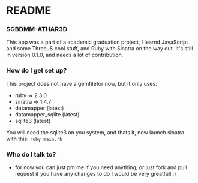 # README # 

### SGBDMM-ATHAR3D ###

This app was a part of a academic graduation project, I learnd JavaScript and some ThreeJS cool stuff, and Ruby with Sinatra on the way out.
It's still in version 0.1.0, and needs a lot of contribution.


### How do I get set up? ###

This project does not have a gemfilefor now, but it only uses:
* ruby => 2.3.0
* sinatra => 1.4.7
* datamapper (latest)
* datamapper_sqlite (latest)
* sqlite3 (latest)

You will need the sqlite3 on you system, and thats it, now launch sinatra with this:
`ruby main.rb`

### Who do I talk to? ###

* for now you can just pm me if you need anything, or just fork and pull request if you have any changes to do I would be very greatfull :)
